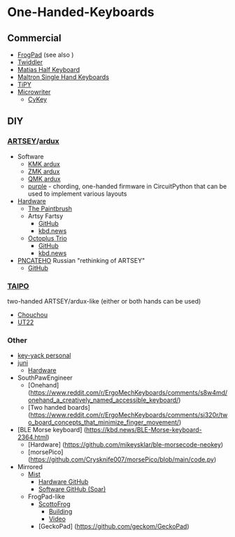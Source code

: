 # One-Handed-Keyboards

## Commercial
- [FrogPad](http://frogpad.com/) (see also )
- [Twiddler](https://www.mytwiddler.com/)
- [Matias Half Keyboard](https://matias.store/products/half-keyboard)
- [Maltron Single Hand Keyboards](https://www.maltron.com/store/p19/Maltron_Single_Hand_Keyboards_-_US_English.html)
- [TiPY](https://tipykeyboard.com/)
- [Microwriter](https://en.wikipedia.org/wiki/Microwriter)
	- [CyKey](https://en.wikipedia.org/wiki/CyKey)
## DIY
### [ARTSEY](https://artsey.io/)/[ardux](https://ardux.io/)
- Software 
	- [KMK ardux](https://github.com/arduxio/kmk-ardux)
	- [ZMK ardux](https://github.com/arduxio/zmk-ardux/)
	- [QMK ardux](https://github.com/arduxio/qmk-ardux)
	- [purple](https://github.com/defiant00/purple) - chording, one-handed firmware in CircuitPython that can be used to implement various layouts 
- [Hardware](https://inkeys.wiki/en/hardware)
	- [The Paintbrush](https://github.com/artseyio/thepaintbrush)
	- Artsy Fartsy
		- [GitHub](https://github.com/GroooveBob/artsyfartsy)
		- [kbd.news](https://kbd.news/Artsy-Fartsy-2034.html)
	- [Octoplus Trio](https://keyboarddweebs.net/2024/01/25/giving-away-handi-accessible-octoplus-trios/)
		- [GitHub](https://github.com/doesntfazer/Octoplus-trio)
		- [kbd.news](https://kbd.news/Octoplus-Trio-2294.html)
- [PNCATEHO](https://kbd.news/PNCATEHO-2347.html)
    Russian "rethinking of ARTSEY" 
	- [GitHub](https://github.com/aroum/PNCATEHO)


### [TAIPO](https://inkeys.wiki/en/keymaps/taipo)
two-handed ARTSEY/ardux-like (either or both hands can be used)
- [Chouchou](https://github.com/dlip/chouchou)
- [UT22](https://github.com/bubbleology/UT22)

### Other
- [key-yack personal](https://old.reddit.com/r/ErgoMechKeyboards/comments/rf3s49/singlehanded_ergo_keyboardlayout/)
- [juni](https://wiki.xxiivv.com/site/juni.html)
	- [Hardware](https://learn.pimoroni.com/product/keybow)
- SouthPawEngineer
	- [Onehand] (https://www.reddit.com/r/ErgoMechKeyboards/comments/s8w4md/onehand_a_creatively_named_accessible_keyboard/)
 	- [Two handed boards] (https://www.reddit.com/r/ErgoMechKeyboards/comments/si320r/two_board_concepts_that_minimize_finger_movement/)
- [BLE Morse keyboard] (https://kbd.news/BLE-Morse-keyboard-2364.html)
	- [Hardware] (https://github.com/mikeysklar/ble-morsecode-neokey)
 	- [morsePico] (https://github.com/Crysknife007/morsePico/blob/main/code.py) 
- Mirrored
	- [Mist](https://kbd.news/One-handed-Mist-1203.html)
		- [Hardware GitHub](https://github.com/defiant00/mist)
		- [Software GitHub (Soar)](https://github.com/defiant00/soar)
	- FrogPad-like
 		- [ScottoFrog](https://github.com/joe-scotto/scottokeebs/tree/main/ScottoFrog)
			- [Building](https://scottokeebs.com/blogs/macropads/scottofrog-handwired-macropad)
			- [Video](https://www.youtube.com/watch?v=HrTswyP4kDI&t=302s)
   		- [GeckoPad] (https://github.com/geckom/GeckoPad) 	 
